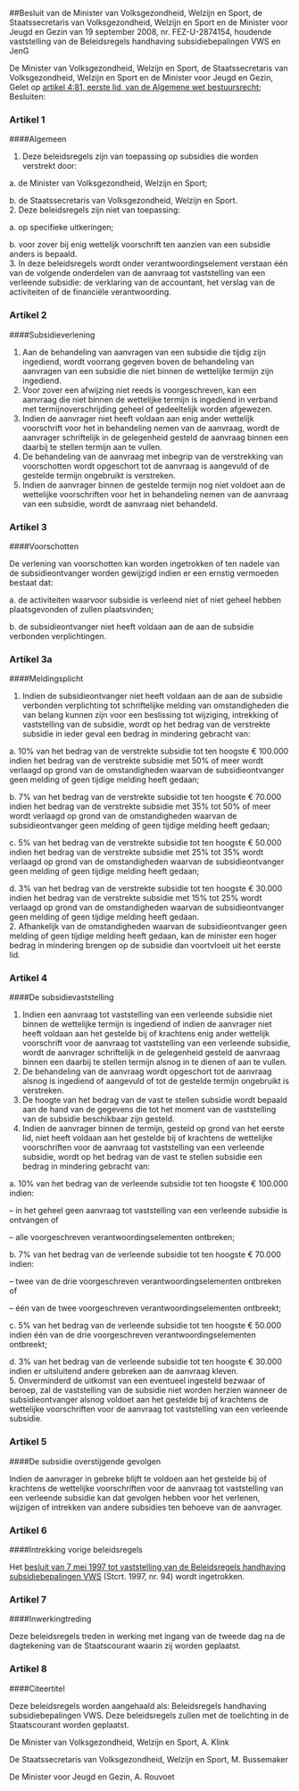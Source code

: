 <meta http-equiv='Content-Type' content='text/html; charset=utf-8' />

##Besluit van de Minister van Volksgezondheid, Welzijn en Sport, de Staatssecretaris van Volksgezondheid, Welzijn en Sport en de Minister voor Jeugd en Gezin van 19 september 2008, nr. FEZ-U-2874154, houdende vaststelling van de Beleidsregels handhaving subsidiebepalingen VWS en JenG

De Minister van Volksgezondheid, Welzijn en Sport, de Staatssecretaris van Volksgezondheid, Welzijn en Sport en de Minister voor Jeugd en Gezin,  
Gelet op [artikel 4:81, eerste lid, van de Algemene wet bestuursrecht](../../../../../../wet/algemene/wet/bestuursrecht/BWBR0005537/README.md);
Besluiten:    

### Artikel  1  

####Algemeen

1.  Deze beleidsregels zijn van toepassing op subsidies die worden verstrekt door: 

a. de Minister van Volksgezondheid, Welzijn en Sport;  

b. de Staatssecretaris van Volksgezondheid, Welzijn en Sport.     
2.  Deze beleidsregels zijn niet van toepassing: 

a. op specifieke uitkeringen;  

b. voor zover bij enig wettelijk voorschrift ten aanzien van een subsidie anders is bepaald.     
3.  In deze beleidsregels wordt onder verantwoordingselement verstaan één van de volgende onderdelen van de aanvraag tot vaststelling van een verleende subsidie: de verklaring van de accountant, het verslag van de activiteiten of de financiële verantwoording.  

### Artikel  2  

####Subsidieverlening

1.  Aan de behandeling van aanvragen van een subsidie die tijdig zijn ingediend, wordt voorrang gegeven boven de behandeling van aanvragen van een subsidie die niet binnen de wettelijke termijn zijn ingediend.   
2.  Voor zover een afwijzing niet reeds is voorgeschreven, kan een aanvraag die niet binnen de wettelijke termijn is ingediend in verband met termijnoverschrijding geheel of gedeeltelijk worden afgewezen.   
3.  Indien de aanvrager niet heeft voldaan aan enig ander wettelijk voorschrift voor het in behandeling nemen van de aanvraag, wordt de aanvrager schriftelijk in de gelegenheid gesteld de aanvraag binnen een daarbij te stellen termijn aan te vullen.   
4.  De behandeling van de aanvraag met inbegrip van de verstrekking van voorschotten wordt opgeschort tot de aanvraag is aangevuld of de gestelde termijn ongebruikt is verstreken.   
5.  Indien de aanvrager binnen de gestelde termijn nog niet voldoet aan de wettelijke voorschriften voor het in behandeling nemen van de aanvraag van een subsidie, wordt de aanvraag niet behandeld.  

### Artikel  3  

####Voorschotten

De verlening van voorschotten kan worden ingetrokken of ten nadele van de subsidieontvanger worden gewijzigd indien er een ernstig vermoeden bestaat dat: 

a. de activiteiten waarvoor subsidie is verleend niet of niet geheel hebben plaatsgevonden of zullen plaatsvinden;  

b. de subsidieontvanger niet heeft voldaan aan de aan de subsidie verbonden verplichtingen.   

### Artikel  3a  

####Meldingsplicht

1.  Indien de subsidieontvanger niet heeft voldaan aan de aan de subsidie verbonden verplichting tot schriftelijke melding van omstandigheden die van belang kunnen zijn voor een beslissing tot wijziging, intrekking of vaststelling van de subsidie, wordt op het bedrag van de verstrekte subsidie in ieder geval een bedrag in mindering gebracht van: 

a. 10% van het bedrag van de verstrekte subsidie tot ten hoogste € 100.000 indien het bedrag van de verstrekte subsidie met 50% of meer wordt verlaagd op grond van de omstandigheden waarvan de subsidieontvanger geen melding of geen tijdige melding heeft gedaan;  

b. 7% van het bedrag van de verstrekte subsidie tot ten hoogste € 70.000 indien het bedrag van de verstrekte subsidie met 35% tot 50% of meer wordt verlaagd op grond van de omstandigheden waarvan de subsidieontvanger geen melding of geen tijdige melding heeft gedaan;  

c. 5% van het bedrag van de verstrekte subsidie tot ten hoogste € 50.000 indien het bedrag van de verstrekte subsidie met 25% tot 35% wordt verlaagd op grond van de omstandigheden waarvan de subsidieontvanger geen melding of geen tijdige melding heeft gedaan;  

d. 3% van het bedrag van de verstrekte subsidie tot ten hoogste € 30.000 indien het bedrag van de verstrekte subsidie met 15% tot 25% wordt verlaagd op grond van de omstandigheden waarvan de subsidieontvanger geen melding of geen tijdige melding heeft gedaan.     
2.  Afhankelijk van de omstandigheden waarvan de subsidieontvanger geen melding of geen tijdige melding heeft gedaan, kan de minister een hoger bedrag in mindering brengen op de subsidie dan voortvloeit uit het eerste lid.  

### Artikel  4  

####De subsidievaststelling

1.  Indien een aanvraag tot vaststelling van een verleende subsidie niet binnen de wettelijke termijn is ingediend of indien de aanvrager niet heeft voldaan aan het gestelde bij of krachtens enig ander wettelijk voorschrift voor de aanvraag tot vaststelling van een verleende subsidie, wordt de aanvrager schriftelijk in de gelegenheid gesteld de aanvraag binnen een daarbij te stellen termijn alsnog in te dienen of aan te vullen.   
2.  De behandeling van de aanvraag wordt opgeschort tot de aanvraag alsnog is ingediend of aangevuld of tot de gestelde termijn ongebruikt is verstreken.   
3.  De hoogte van het bedrag van de vast te stellen subsidie wordt bepaald aan de hand van de gegevens die tot het moment van de vaststelling van de subsidie beschikbaar zijn gesteld.   
4.  Indien de aanvrager binnen de termijn, gesteld op grond van het eerste lid, niet heeft voldaan aan het gestelde bij of krachtens de wettelijke voorschriften voor de aanvraag tot vaststelling van een verleende subsidie, wordt op het bedrag van de vast te stellen subsidie een bedrag in mindering gebracht van: 

a. 10% van het bedrag van de verleende subsidie tot ten hoogste € 100.000 indien: 

– in het geheel geen aanvraag tot vaststelling van een verleende subsidie is ontvangen of  

– alle voorgeschreven verantwoordingselementen ontbreken;    

b. 7% van het bedrag van de verleende subsidie tot ten hoogste € 70.000 indien: 

– twee van de drie voorgeschreven verantwoordingselementen ontbreken of  

– één van de twee voorgeschreven verantwoordingselementen ontbreekt;    

c. 5% van het bedrag van de verleende subsidie tot ten hoogste € 50.000 indien één van de drie voorgeschreven verantwoordingselementen ontbreekt;  

d. 3% van het bedrag van de verleende subsidie tot ten hoogste € 30.000 indien er uitsluitend andere gebreken aan de aanvraag kleven.     
5.  Onverminderd de uitkomst van een eventueel ingesteld bezwaar of beroep, zal de vaststelling van de subsidie niet worden herzien wanneer de subsidieontvanger alsnog voldoet aan het gestelde bij of krachtens de wettelijke voorschriften voor de aanvraag tot vaststelling van een verleende subsidie.  

### Artikel  5  

####De subsidie overstijgende gevolgen

Indien de aanvrager in gebreke blijft te voldoen aan het gestelde bij of krachtens de wettelijke voorschriften voor de aanvraag tot vaststelling van een verleende subsidie kan dat gevolgen hebben voor het verlenen, wijzigen of intrekken van andere subsidies ten behoeve van de aanvrager. 

### Artikel  6  

####Intrekking vorige beleidsregels

Het [besluit van 7 mei 1997 tot vaststelling van de Beleidsregels handhaving subsidiebepalingen VWS](../../../../../../beleidsregel/beleidsregels/handhaving/subsidiebepalingen/vws/BWBR0008674/README.md) (Stcrt. 1997, nr. 94) wordt ingetrokken. 

### Artikel  7  

####Inwerkingtreding

Deze beleidsregels treden in werking met ingang van de tweede dag na de dagtekening van de Staatscourant waarin zij worden geplaatst. 

### Artikel  8  

####Citeertitel

Deze beleidsregels worden aangehaald als: Beleidsregels handhaving subsidiebepalingen VWS. 
Deze beleidsregels zullen met de toelichting in de Staatscourant worden geplaatst.  

De 
Minister van Volksgezondheid, Welzijn en Sport, 
A. Klink   

De 
Staatssecretaris van Volksgezondheid, Welzijn en Sport, 
M. Bussemaker   

De 
Minister voor Jeugd en Gezin,
A. Rouvoet     
